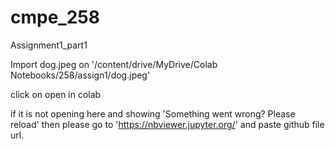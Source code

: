 # cmpe_258

Assignment1_part1

Import dog.jpeg on '/content/drive/MyDrive/Colab Notebooks/258/assign1/dog.jpeg'

click on open in colab

if it is not opening here and showing 'Something went wrong? Please reload' then please go to 'https://nbviewer.jupyter.org/' and paste github file url.
